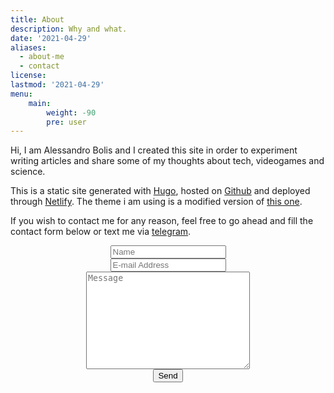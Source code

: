```yaml
---
title: About
description: Why and what.
date: '2021-04-29'
aliases:
  - about-me
  - contact
license: 
lastmod: '2021-04-29'
menu:
    main: 
        weight: -90
        pre: user
---
```


Hi, I am Alessandro Bolis and I created this site in order to experiment writing articles and share some of my thoughts about tech, videogames and science.

This is a static site generated with [Hugo](https://gohugo.io), hosted on [Github](https://github.com) and deployed through [Netlify](https://www.netlify.com). The theme i am using is a modified version of [this one](https://themes.gohugo.io/hugo-theme-stack/). 

If you wish to contact me for any reason, feel free to go ahead and fill the contact form below or text me via [telegram](https://t.me/edgarprime). 

<center>
<form name="contact" method="POST" data-netlify="true">
  <div class="form-group row">
    <div class="col-8">
      <div class="input-group">
        <div class="input-group-addon">
          <i class="fa fa-user"></i>
        </div>
        <input id="name" name="name" placeholder="Name" type="text" required="required" class="form-control">
      </div>
    </div>
  </div>
  <div class="form-group row">
    <div class="col-8">
      <div class="input-group">
        <div class="input-group-addon">
          <i class="fa fa-envelope"></i>
        </div>
        <input id="email" name="email" placeholder="E-mail Address" type="text" required="required" class="form-control">
      </div>
    </div>
  </div>
  <div class="form-group row">
    <div class="col-8">
      <textarea id="message" name="message" placeholder="Message" cols="30" rows="10" required="required" class="form-control"></textarea>
    </div>
  </div>
  <div class="field">
  <div data-netlify-recaptcha="true"></div>
  </div>
  <div class="form-group row">
    <div class="offset-4 col-8">
      <button name="submit" type="submit" class="btn btn-primary">Send</button>
    </div>
  </div>
</form>
</center>